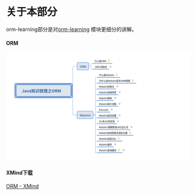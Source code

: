 # 关于本部分

orm-learning部分是对[orm-learning](https://github.com/guang19/framework-learning/blob/dev/orm-learning/ORM.md)
模块更细分的讲解。

#### ORM

![ORM截图](../../img/截图/ORM截图.png)

#### XMind下载

[ORM - XMind](https://github.com/guang19/framework-learning/blob/dev/xmind_file/ORM.xmind)